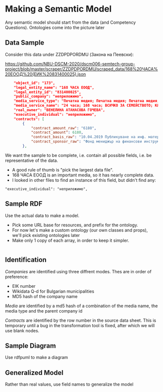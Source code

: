 # Making a Semantic Model

Any semantic model should start from the  data (and Competency Questions).
Ontologies come into the picture later

## Data Sample

Consider this data under ZZDPDPORDMU (Закона на Пеевски):

<https://github.com/NBU-DSCM-2020/dscm006-semtech-group-project/blob/master/scraper/ZZDPDPORDMU/scraped_data/168%20ЧАСА%20ЕООД%20(ЕИК%20831400025).json>

```json
    "object_id": "173",
    "legal_entity_name": "168 ЧАСА ЕООД",
    "legal_entity_id": "831400025",
    "public_company": "неприложимо",
    "media_service_type": "Печатна медия; Печатна медия; Печатна медия; Печатна медия; Печатна медия; Печатна медия; Печатна медия; Печатна медия; Печатна медия; Печатна медия; Онлайн новинарско издание; Онлайн новинарско издание; Онлайн новинарско издание; Онлайн новинарско издание; Онлайн новинарско издание; Онлайн новинарско издание; Онлайн новинарско издание; Онлайн новинарско издание; Онлайн новинарско издание; Онлайн новинарско издание; Онлайн новинарско издание; Печатна медия",
    "media_service_name": "24 часа; 168 часа; ВСИЧКО ЗА СЕМЕЙСТВОТО; КЛУБ 100; БЪЛГАРИЯ ДНЕС; ИДЕАЛЕН ДОМ; TREND; TREND AUTO; КОСМОС; РЕЦЕПТИ ЗА ЗДРАВЕ; 24chasa.bg; 168chasa.bg; bgdnes.bg; mila.bg; mama24.bg; 24zdrave.bg; hiclub.bg; dotbg.bg; 24plovdiv.bg; spomen.bg; mentrend.bg; Идеален дом Decor",
    "real_owner": "ВЕНЕЛИНА АТАНАСОВА ГОЧЕВА",
    "executive_individual": "неприложимо",
    "contracts": [
        {
            "contract_amount_raw": "6180",
            "contract_amount": 6180,
            "contract_basis_raw": "10.04.2019 Публикуване на инф. материали",
            "contract_sponsor_raw": "Фонд мениджър на финансови инструменти в България, ЕИК 203740812"
        },
```

We want the sample to be complete, i.e. contain all possible fields, i.e. be representative of the data.

- A good rule of thumb is "pick the largest data file".
- 168 ЧАСА ЕООД is an important media, so it has nearly complete data.
- I looked in other files to find an instance of this field, but didn't find any:

```
"executive_individual": "неприложимо",
```

## Sample RDF

Use the actual data to make a model.

- Pick some URL base for resources, and prefix for the ontology.
- For now let's make a custom ontology (our own classes and props), we'll pick existing ontologies later
- Make only 1 copy of each array, in order to keep it simpler.

```ttl

```

## Identification 

*Companies* are identified using three diffrent modes. Thes are in order of preference:
* EIK number
* Wikidata Q-d for Bulgarian municipalities
* MD5 hash of the company name

*Media* are identified by a md5 hash of a combination of the media name, the media type and the parent company id

*Contracts* are identified by the row number in the source data sheet. This is temporary until a bug in the transformation tool is fixed, after which we will use blank nodes. 




## Sample Diagram

Use rdfpuml to make a diagram

## Generalized Model

Rather than real values, use field names to generalize the model
